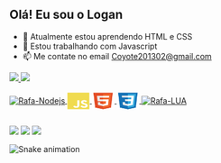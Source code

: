 ## Olá! Eu sou o Logan

- 👀 Atualmente estou aprendendo HTML e CSS
- 🌱 Estou trabalhando com Javascript
- 📫 Me contate no email Coyote201302@gmail.com


<div>
  <a href="https://github.com/CoyoteLogan">
  <img height="149em" src="https://github-readme-stats.vercel.app/api?username=CoyoteLogan&show_icons=true&theme=dracula&include_all_commits=true&count_private=true"/>
  <img height="149em" src="https://github-readme-stats.vercel.app/api/top-langs/?username=CoyoteLogan&layout=compact&langs_count=7&theme=dracula"/>
</div>
  
<div style="display: inline_block"><br>
  <img align="center" alt="Rafa-Nodejs" height="30" width="40" src="https://cdn.jsdelivr.net/gh/devicons/devicon/icons/nodejs/nodejs-original.svg">
  <img align="center" alt="Rafa-Js" height="30" width="40" src="https://raw.githubusercontent.com/devicons/devicon/master/icons/javascript/javascript-plain.svg">
  <img align="center" alt="Rafa-HTML" height="30" width="40" src="https://raw.githubusercontent.com/devicons/devicon/master/icons/html5/html5-original.svg">
  <img align="center" alt="Rafa-CSS" height="30" width="40" src="https://raw.githubusercontent.com/devicons/devicon/master/icons/css3/css3-original.svg">
  <img align="center" alt="Rafa-LUA" height="30" width="40" src="https://cdn.jsdelivr.net/gh/devicons/devicon/icons/lua/lua-original-wordmark.svg">
</div>
  
##
  
<div> 
  <a href="https://www.youtube.com/channel/UCpgqqa4gybRakq65pLaefLA" target="_blank"><img src="https://img.shields.io/badge/YouTube-FF0000?style=for-the-badge&logo=youtube&logoColor=white" target="_blank"></a>
 <a href="https://discord.gg/dgt7GWfrkz" target="_blank"><img src="https://img.shields.io/badge/Discord-7289DA?style=for-the-badge&logo=discord&logoColor=white" target="_blank"></a> 
  <a href = "mailto:coyote201302@gmail.com"><img src="https://img.shields.io/badge/-Gmail-%23333?style=for-the-badge&logo=gmail&logoColor=white" target="_blank"></a>
 
  ![Snake animation](https://github.com/CoyoteLogan/CoyoteLogan/blob/output/github-contribution-grid-snake.svg)
 
</div>
